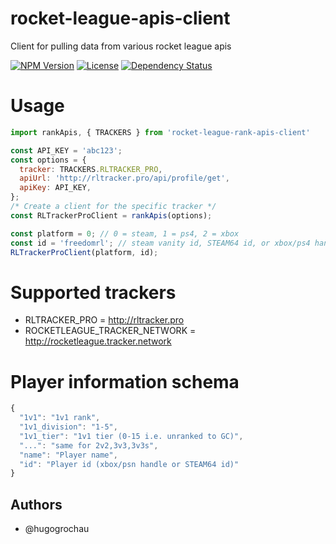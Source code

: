 # rocket-league-apis-client
Client for pulling data from various rocket league apis

[![NPM Version](https://img.shields.io/npm/v/rocket-league-apis-client.svg)](https://www.npmjs.com/package/rocket-league-apis-client)
[![License](https://img.shields.io/github/license/hugogrochau/rocket-league-apis-client.svg)](https://github.com/hugogrochau/rocket-league-apis-client/blob/master/LICENSE)
[![Dependency Status](https://www.versioneye.com/user/projects/589e01146a7781003a57a14f/badge.svg)](https://www.versioneye.com/user/projects/589e01146a7781003a57a14f)

# Usage
```js
import rankApis, { TRACKERS } from 'rocket-league-rank-apis-client'

const API_KEY = 'abc123';
const options = {
  tracker: TRACKERS.RLTRACKER_PRO,
  apiUrl: 'http://rltracker.pro/api/profile/get',
  apiKey: API_KEY,
};
/* Create a client for the specific tracker */
const RLTrackerProClient = rankApis(options);

const platform = 0; // 0 = steam, 1 = ps4, 2 = xbox
const id = 'freedomrl'; // steam vanity id, STEAM64 id, or xbox/ps4 handle
RLTrackerProClient(platform, id);
```

# Supported trackers
* RLTRACKER_PRO = http://rltracker.pro
* ROCKETLEAGUE_TRACKER_NETWORK = http://rocketleague.tracker.network

# Player information schema
```js
{
  "1v1": "1v1 rank",
  "1v1_division": "1-5",
  "1v1_tier": "1v1 tier (0-15 i.e. unranked to GC)",
  "...": "same for 2v2,3v3,3v3s",
  "name": "Player name",
  "id": "Player id (xbox/psn handle or STEAM64 id)"
}
```

## Authors
* @hugogrochau
